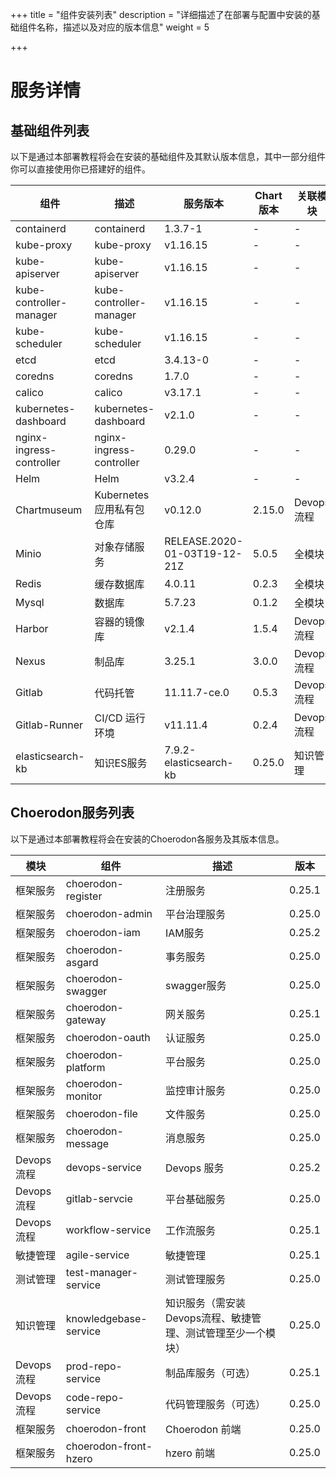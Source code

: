 +++
title = "组件安装列表"
description = "详细描述了在部署与配置中安装的基础组件名称，描述以及对应的版本信息"
weight = 5

+++

# 服务详情

## 基础组件列表

以下是通过本部署教程将会在安装的基础组件及其默认版本信息，其中一部分组件你可以直接使用你已搭建好的组件。

| 组件                      | 描述                      | 服务版本                      | Chart版本 | 关联模块   |
| ------------------------ | ------------------------ | ---------------------------- | --------- | --------- |
| containerd               | containerd               | 1.3.7-1                      | -         | -         |
| kube-proxy               | kube-proxy               | v1.16.15                     | -         | -         |
| kube-apiserver           | kube-apiserver           | v1.16.15                     | -         | -         |
| kube-controller-manager  | kube-controller-manager  | v1.16.15                     | -         | -         |
| kube-scheduler           | kube-scheduler           | v1.16.15                     | -         | -         |
| etcd                     | etcd                     | 3.4.13-0                     | -         | -         |
| coredns                  | coredns                  | 1.7.0                        | -         | -         |
| calico                   | calico                   | v3.17.1                      | -         | -         |
| kubernetes-dashboard     | kubernetes-dashboard     | v2.1.0                       | -         | -         |
| nginx-ingress-controller | nginx-ingress-controller | 0.29.0                       | -         | -         |
| Helm                     | Helm                     | v3.2.4                       | -         | -         |
| Chartmuseum              | Kubernetes应用私有包仓库   | v0.12.0                      | 2.15.0    | Devops流程 |
| Minio                    | 对象存储服务               | RELEASE.2020-01-03T19-12-21Z | 5.0.5     | 全模块     |
| Redis                    | 缓存数据库                 | 4.0.11                       | 0.2.3     | 全模块     |
| Mysql                    | 数据库                    | 5.7.23                       | 0.1.2     | 全模块     |
| Harbor                   | 容器的镜像库               | v2.1.4                       | 1.5.4     | Devops流程 |
| Nexus                    | 制品库                    | 3.25.1                       | 3.0.0     | Devops流程 |
| Gitlab                   | 代码托管                  | 11.11.7-ce.0                 | 0.5.3     | Devops流程 |
| Gitlab-Runner            | CI/CD 运行环境            | v11.11.4                     | 0.2.4     | Devops流程 |
| elasticsearch-kb         | 知识ES服务                | 7.9.2-elasticsearch-kb       | 0.25.0    | 知识管理    |

## Choerodon服务列表

以下是通过本部署教程将会在安装的Choerodon各服务及其版本信息。

| 模块       | 组件                  | 描述            | 版本   |
| --------- | --------------------- | -------------- | ------ |
| 框架服务    | choerodon-register    | 注册服务        | 0.25.1 |
| 框架服务    | choerodon-admin       | 平台治理服务     | 0.25.0 |
| 框架服务    | choerodon-iam         | IAM服务        | 0.25.2 |
| 框架服务    | choerodon-asgard      | 事务服务        | 0.25.0 |
| 框架服务    | choerodon-swagger     | swagger服务    | 0.25.0 |
| 框架服务    | choerodon-gateway     | 网关服务        | 0.25.1 |
| 框架服务    | choerodon-oauth       | 认证服务        | 0.25.0 |
| 框架服务    | choerodon-platform    | 平台服务        | 0.25.0 |
| 框架服务    | choerodon-monitor     | 监控审计服务     | 0.25.0 |
| 框架服务    | choerodon-file        | 文件服务        | 0.25.0 |
| 框架服务    | choerodon-message     | 消息服务        | 0.25.0 |
| Devops流程 | devops-service        | Devops 服务    | 0.25.2 |
| Devops流程 | gitlab-servcie        | 平台基础服务     | 0.25.0 |
| Devops流程 | workflow-service      | 工作流服务      | 0.25.1 |
| 敏捷管理    | agile-service         | 敏捷管理        | 0.25.1 |
| 测试管理    | test-manager-service  | 测试管理服务     | 0.25.0 |
| 知识管理    | knowledgebase-service | 知识服务（需安装Devops流程、敏捷管理、测试管理至少一个模块）| 0.25.0 |
| Devops流程 | prod-repo-service     | 制品库服务（可选）| 0.25.1 |
| Devops流程 | code-repo-service     | 代码管理服务（可选）| 0.25.0 |
| 框架服务    | choerodon-front       | Choerodon 前端  | 0.25.0 |
| 框架服务    | choerodon-front-hzero | hzero 前端      | 0.25.0 |
